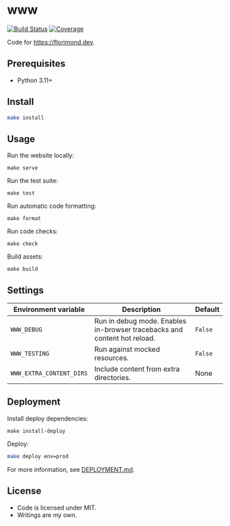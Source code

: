# www

[![Build Status](https://dev.azure.com/florimondmanca/public/_apis/build/status/florimondmanca.www?branchName=main)](https://dev.azure.com/florimondmanca/public/_build/latest?definitionId=1&branchName=main)
[![Coverage](https://codecov.io/gh/florimondmanca/www/branch/main/graph/badge.svg?token=IT5DBiSTHK)](https://codecov.io/gh/florimondmanca/www)

Code for https://florimond.dev.

## Prerequisites

- Python 3.11+

## Install

```bash
make install
```

## Usage

Run the website locally:

```
make serve
```

Run the test suite:

```
make test
```

Run automatic code formatting:

```
make format
```

Run code checks:

```
make check
```

Build assets:

```
make build
```

## Settings

| Environment variable | Description                                                                  | Default |
| -------------------- | ---------------------------------------------------------------------------- | ------- |
| `WWW_DEBUG`              | Run in debug mode. Enables in-browser tracebacks and content hot reload. | `False` |
| `WWW_TESTING`            | Run against mocked resources.                                            | `False` |
| `WWW_EXTRA_CONTENT_DIRS` | Include content from extra directories.                                  | None    |

## Deployment

Install deploy dependencies:

```
make install-deploy
```

Deploy:

```bash
make deploy env=prod
```

For more information, see [DEPLOYMENT.md](./DEPLOYMENT.md).

## License

- Code is licensed under MIT.
- Writings are my own.
